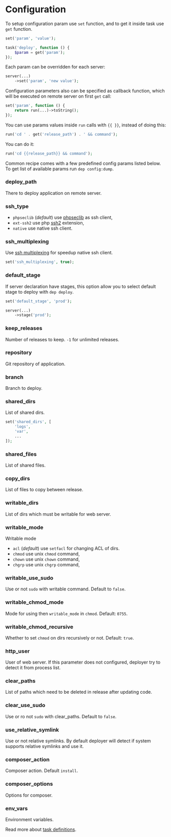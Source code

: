 # Configuration

To setup configuration param use `set` function, and to get it inside task use `get` function.

```php
set('param', 'value');

task('deploy', function () {
    $param = get('param');
});
```

Each param can be overridden for each server:
  
```php
server(...)
    ->set('param', 'new value');
```

Configuration parameters also can be specified as callback function, which will be executed on remote server on first `get` call:

```php
set('param', function () {
    return run(...)->toString();
});
```

You can use params values inside `run` calls with `{{ }}`, instead of doing this:

```php
run('cd ' . get('release_path') . ' && command');
```

You can do it:

```php
run('cd {{release_path}} && command');
```

Common recipe comes with a few predefined config params listed below. 
To get list of available params run `dep config:dump`.

### deploy_path

There to deploy application on remote server.

### ssh_type

* `phpseclib` (*default*) use [phpseclib](https://github.com/phpseclib/phpseclib) as ssh client,
* `ext-ssh2` use php [ssh2](http://php.net/manual/en/book.ssh2.php) extension,
* `native` use native ssh client.

### ssh_multiplexing

Use [ssh multiplexing](https://en.wikibooks.org/wiki/OpenSSH/Cookbook/Multiplexing) for speedup native ssh client.

```php
set('ssh_multiplexing', true);
```

### default_stage

If server declaration have stages, this option allow you to select default stage to deploy with `dep deploy`.

```php
set('default_stage', 'prod');

server(...)
    ->stage('prod');
```

### keep_releases

Number of releases to keep. `-1` for unlimited releases.

### repository

Git repository of application. 

### branch

Branch to deploy.

### shared_dirs

List of shared dirs.

```php
set('shared_dirs', [
    'logs',
    'var',
    ...
]);
```

### shared_files

List of shared files.

### copy_dirs

List of files to copy between release.

### writable_dirs

List of dirs which must be writable for web server.

### writable_mode

Writable mode

* `acl` (*default*) use `setfacl` for changing ACL of dirs.
* `chmod` use unix `chmod` command,
* `chown` use unix `chown` command,
* `chgrp` use unix `chgrp` command,

### writable_use_sudo

Use or not `sudo` with writable command. Default to `false`.

### writable_chmod_mode

Mode for using then `writable_mode` in `chmod`. Default: `0755`.

### writable_chmod_recursive

Whether to set `chmod` on dirs recursively or not. Default: `true`.

### http_user

User of web server. If this parameter does not configured, deployer try to detect it from process list. 

### clear_paths

List of paths which need to be deleted in release after updating code. 

### clear_use_sudo

Use or ro not `sudo` with clear_paths. Default to `false`.

### use_relative_symlink

Use or not relative symlinks. By default deployer will detect if system supports relative symlinks and use it.

### composer_action

Composer action. Default `install`.

### composer_options

Options for composer.

### env_vars

Environment variables.

Read more about [task definitions](tasks.md).

